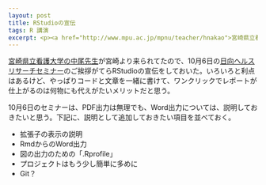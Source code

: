 ```yaml
---
layout: post
title: RStudioの宣伝
tags: R 講演
excerpt: <p><a href="http://www.mpu.ac.jp/mpnu/teacher/hnakao">宮崎県立看護大学の中尾先生</a>が宮崎より来られてたので、10月6日の<a href="https://himukahealthresearch.jimdo.com/">日向ヘルスリサーチセミナー</a>のご挨拶がてらRStudioの宣伝をしておいた。いろいろと利点はあるけど、やっぱりコードと文章を一緒に書けて、ワンクリックでレポートが仕上がるのは何物にも代えがたいメリットだと思う。</p>
---
```


<a href="http://www.mpu.ac.jp/mpnu/teacher/hnakao">宮崎県立看護大学の中尾先生</a>が宮崎より来られてたので、10月6日の<a href="https://himukahealthresearch.jimdo.com/">日向ヘルスリサーチセミナー</a>のご挨拶がてらRStudioの宣伝をしておいた。いろいろと利点はあるけど、やっぱりコードと文章を一緒に書けて、ワンクリックでレポートが仕上がるのは何物にも代えがたいメリットだと思う。

10月6日のセミナーは、PDF出力は無理でも、Word出力については、説明しておきたいと思う。下記に、説明として追加しておきたい項目を並べておく。

+ 拡張子の表示の説明
+ RmdからのWord出力
+ 図の出力のための「.Rprofile」
+ プロジェクトはもう少し簡単に多めに
+ Git？
